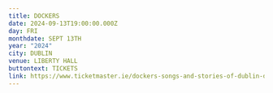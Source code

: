 ```yaml
---
title: DOCKERS
date: 2024-09-13T19:00:00.000Z
day: FRI
monthdate: SEPT 13TH
year: "2024"
city: DUBLIN
venue: LIBERTY HALL
buttontext: TICKETS
link: https://www.ticketmaster.ie/dockers-songs-and-stories-of-dublin-dublin-18-05-2024/event/18005F6FA5B23835
---
```

